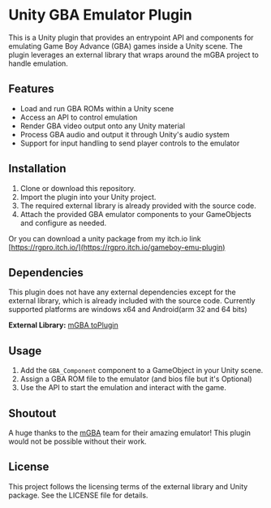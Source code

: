 # Unity GBA Emulator Plugin

This is a Unity plugin that provides an entrypoint API and components for emulating Game Boy Advance (GBA) games inside a Unity scene. The plugin leverages an external library that wraps around the mGBA project to handle emulation.

## Features
- Load and run GBA ROMs within a Unity scene
- Access an API to control emulation 
- Render GBA video output onto any Unity material 
- Process GBA audio and output it through Unity's audio system
- Support for input handling to send player controls to the emulator

## Installation
1. Clone or download this repository.
2. Import the plugin into your Unity project.
3. The required external library is already provided with the source code.
4. Attach the provided GBA emulator components to your GameObjects and configure as needed.

Or you can download a unity package from my itch.io link [https://rgpro.itch.io/](https://rgpro.itch.io/gameboy-emu-plugin)

## Dependencies
This plugin does not have any external dependencies except for the external library, which is already included with the source code. Currently supported platforms are windows x64 and Android(arm 32 and 64 bits)

**External Library:** [mGBA toPlugin](https://github.com/RGProgrammer/mGBA-toPlugin-public)


## Usage
1. Add the `GBA_Component` component to a GameObject in your Unity scene.
2. Assign a GBA ROM file to the emulator (and bios file but it's Optional)
3. Use the API to start the emulation and interact with the game.

## Shoutout
A huge thanks to the [mGBA](https://mgba.io/) team for their amazing emulator! This plugin would not be possible without their work.

## License
This project follows the licensing terms of the external library and Unity package. See the LICENSE file for details.

